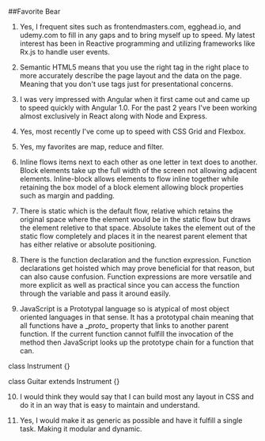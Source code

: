 ##Favorite Bear

1. Yes, I frequent sites such as frontendmasters.com, egghead.io, and udemy.com to fill in any gaps and to bring myself up to speed. My latest interest has been in Reactive programming and utilizing frameworks like Rx.js to handle user events.

2. Semantic HTML5 means that you use the right tag in the right place to more accurately describe the page layout and the data on the page. Meaning that you don't use tags just for presentational concerns.

3. I was very impressed with Angular when it first came out and came up to speed quickly with Angular 1.0. For the past 2 years I've been working almost exclusively in React along with Node and Express.

4. Yes, most recently I've come up to speed with CSS Grid and Flexbox.

5. Yes, my favorites are map, reduce and filter.

6. Inline flows items next to each other as one letter in text does to another. Block elements take up the full width of the screen not allowing adjacent elements. Inline-block allows elements to flow inline together while retaining the box model of a block element allowing block properties such as margin and padding.

7. There is static which is the default flow, relative which retains the original space where the element would be in the static flow but draws the element reletive to that space. Absolute takes the element out of the static flow completely and places it in the nearest parent element that has either relative or absolute positioning.

8. There is the function declaration and the function expression. Function declarations get hoisted which may prove beneficial for that reason, but can also cause confusion. Function expressions are more versatile and more explicit as well as practical since you can access the function through the variable and pass it around easily.

9. JavaScript is a Prototypal language so is atypical of most object oriented languages in that sense. It has a prototypal chain meaning that all functions have a \__proto\__ property that links to another parent function. If the current function cannot fulfill the invocation of the method then JavaScript looks up the prototype chain for a function that can.

class Instrument {} 

class Guitar extends Instrument {}

10. I would think they would say that I can build most any layout in CSS and do it in an way that is easy to maintain and understand.

11. Yes, I would make it as generic as possible and have it fulfill a single task. Making it modular and dynamic.
